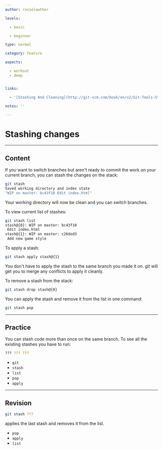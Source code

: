 ```yaml
---
author: rosielowther

levels:

  - basic

  - beginner

type: normal

category: feature

aspects:

  - workout
  - deep


links:

  - '[Stashing And Cleaning](http://git-scm.com/book/en/v2/Git-Tools-Stashing-and-Cleaning){documentation}'

notes: ''

---
```


# Stashing changes

---
## Content

If you want to switch branches but aren't ready to commit the work on your current branch, you can stash the changes on the stack:
```bash
git stash
Saved working directory and index state
"WIP on master: bc43f10 Edit index.html"
```
Your working directory will now be clean and you can switch branches.

To view current list of stashes:
```bash
git stash list
stash@{0}: WIP on master: bc43f10 
 Edit index.html
stash@{1}: WIP on master: c26ded3
 Add new game style
```
To apply a stash:
```bash
git stash apply stash@{1}
```
You don't have to apply the stash to the same branch you made it on. git will get you to merge any conflicts to apply it cleanly.

To remove a stash from the stack:
```bash
git stash drop stash@{0}
```

You can apply the stash and remove it from the list in one command:
```bash
git stash pop
```

---
## Practice

You can stash code more than once on the same branch. To see all the existing stashes you have to run:

```bash
??? ??? ???
```

* `git`
* `stash`
* `list`
* `pop`
* `apply`

---
## Revision

```bash
git stash ???
```

 applies the last stash and removes it from the list.

* `pop`
* `apply`
* `list`

 
 
